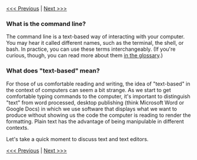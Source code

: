 
[<<< Previous](../README.md) | [Next >>>](text-editors.md)

### What is the command line?

The command line is a text-based way of interacting with your computer. You may hear it called different names, such as the terminal, the shell, or bash. In practice, you can use these terms interchangeably. (If you're curious, though, you can read more about them [in the glossary](glossary.md).)

### What does "text-based" mean?

For those of us comfortable reading and writing, the idea of "text-based" in the context of computers can seem a bit strange. As we start to get comfortable typing commands to the computer, it's important to distinguish "text" from word processed, desktop publishing (think Microsoft Word or Google Docs) in which we use software that displays what we want to produce without showing us the code the computer is reading to render the formatting. Plain text has the advantage of being manipulable in different contexts. 

Let's take a quick moment to discuss text and text editors.

[<<< Previous](../README.md) | [Next >>>](text-editors.md)
